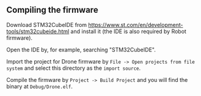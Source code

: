 ## Compiling the firmware
Download STM32CubeIDE from https://www.st.com/en/development-tools/stm32cubeide.html and install it (the IDE is also required by Robot firmware).

Open the IDE by, for example, searching "STM32CubeIDE".

Import the project for Drone firmware by `File -> Open projects from file system` and select this directory as the `import source`.

Compile the firmware by `Project -> Build Project` and you will find the binary at `Debug/Drone.elf`. 

